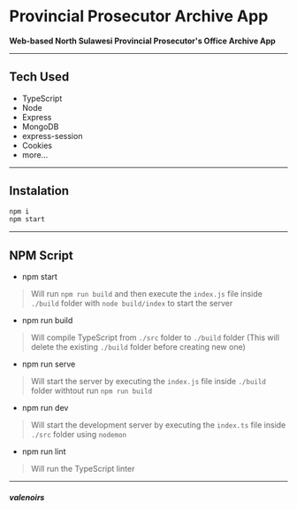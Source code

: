 # Provincial Prosecutor Archive App

**Web-based North Sulawesi Provincial Prosecutor's Office Archive App**

---

## Tech Used

- TypeScript
- Node
- Express
- MongoDB
- express-session
- Cookies
- more...

---

## Instalation

```js
npm i
npm start
```

---

## NPM Script

- npm start

> Will run `npm run build` and then execute the `index.js` file inside `./build` folder with `node build/index` to start the server

- npm run build

> Will compile TypeScript from `./src` folder to `./build` folder (This will delete the existing `./build` folder before creating new one)

- npm run serve

> Will start the server by executing the `index.js` file inside `./build` folder withtout run `npm run build`

- npm run dev

> Will start the development server by executing the `index.ts` file inside `./src` folder using `nodemon`

- npm run lint

> Will run the TypeScript linter

---

##### _valenoirs_
